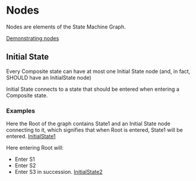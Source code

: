 # Nodes
Nodes are elements of the State Machine Graph.

[Demonstrating nodes](/StateGrapher/images/demonstratingNodes.gif)

## Initial State
Every Composite state can have at most one Initial State node (and, in fact, SHOULD have an InitialState node)

Initial State connects to a state that should be entered when entering a Composite state.

### Examples
Here the Root of the graph contains State1 and an Initial State node connecting to it, which signifies that when Root is entered, State1 will be entered.
[InitialState1](/StateGrapher/images/InitialState1.png)

Here entering Root will:
- Enter S1
- Enter S2
- Enter S3
in succession.
[InitialState2](/StateGrapher/images/InitialState2.png)